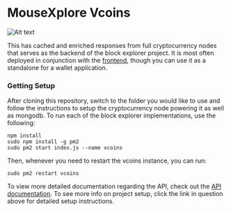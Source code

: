 # MouseXplore Vcoins
![Alt text](/logo.png?raw=true "Logo")


This has cached and enriched responses from full cryptocurrency nodes that serves as the backend of the block explorer project. It is most often deployed in conjunction with the [frontend](https://github.com/norestlabs/mousexplore-frontend), though you can use it as a standalone for a wallet application.

### Getting Setup

After cloning this repository, switch to the folder you would like to use and follow the instructions to setup the cryptocurrency node powering it as well as mongodb. To run each of the block explorer implementations, use the following:

```
npm install
sudo npm install -g pm2
sudo pm2 start index.js --name vcoins
```

Then, whenever you need to restart the vcoins instance, you can run:

```
sudo pm2 restart vcoins
```

To view more detailed documentation regarding the API, check out the [API documentation](https://github.com/norestlabs/mousexplore-vcoins/wiki). To see more info on project setup, click the link in question above for detailed setup instructions.
